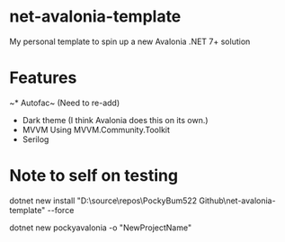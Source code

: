 # net-avalonia-template 
My personal template to spin up a new Avalonia .NET 7+ solution

# Features

~* Autofac~ (Need to re-add)

* Dark theme (I think Avalonia does this on its own.)
* MVVM Using MVVM.Community.Toolkit
* Serilog

# Note to self on testing

dotnet new install "D:\source\repos\PockyBum522 Github\net-avalonia-template" --force

dotnet new pockyavalonia -o "NewProjectName"
